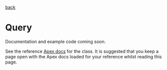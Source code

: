 [back](../../README.md)
# Query
Documentation and example code coming soon.

See the reference [Apex docs](SfApexDocs/index.html) for the class. It is suggested that you keep a page open
with the Apex docs loaded for your reference whilst reading this page.
